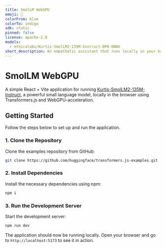 ```yaml
---
title: SmolLM WebGPU
emoji: 🤏
colorFrom: blue
colorTo: indigo
sdk: static
pinned: false
license: apache-2.0
models:
  - ethicalabs/Kurtis-SmolLM2-135M-Instruct-DPO-ONNX
short_description: An empathetic assistant that runs locally in your browser
---
```


# SmolLM WebGPU

A simple React + Vite application for running [Kurtis-SmolLM2-135M-Instruct](https://huggingface.co/ethicalabs/Kurtis-SmolLM2-135M-Instruct-DPO-ONNX), a powerful small language model, locally in the browser using Transformers.js and WebGPU-acceleration.

## Getting Started

Follow the steps below to set up and run the application.

### 1. Clone the Repository

Clone the examples repository from GitHub:

```sh
git clone https://github.com/huggingface/transformers.js-examples.git
```

### 2. Install Dependencies

Install the necessary dependencies using npm:

```sh
npm i
```

### 3. Run the Development Server

Start the development server:

```sh
npm run dev
```

The application should now be running locally. Open your browser and go to `http://localhost:5173` to see it in action.
